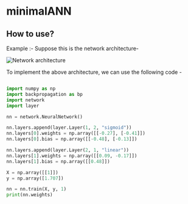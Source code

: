 # minimalANN

## How to use?

Example :-
Suppose this is the network architecture-

![Network architecture](minimalANN/assets/architecture.png)

To implement the above architecture, we can use the following code -

```python

import numpy as np
import backpropagation as bp
import network
import layer

nn = network.NeuralNetwork()

nn.layers.append(layer.Layer(1, 2, "sigmoid"))
nn.layers[0].weights = np.array([[-0.27], [-0.41]])
nn.layers[0].bias = np.array([[-0.48], [-0.13]])

nn.layers.append(layer.Layer(2, 1, "linear"))
nn.layers[1].weights = np.array([[0.09, -0.17]])
nn.layers[1].bias = np.array([[0.48]])

X = np.array([[1]])
y = np.array([1.707])

nn = nn.train(X, y, 1)
print(nn.weights)
```
